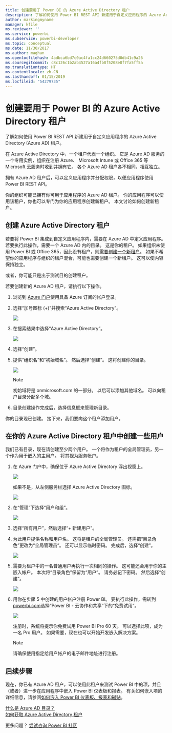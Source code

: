 ```yaml
---
title: 创建要用于 Power BI 的 Azure Active Directory 租户
description: 了解如何使用 Power BI REST API 新建用于自定义应用程序的 Azure Active Directory (Azure AD) 租户。
author: markingmyname
manager: kfile
ms.reviewer: ''
ms.service: powerbi
ms.subservice: powerbi-developer
ms.topic: conceptual
ms.date: 11/30/2017
ms.author: maghan
ms.openlocfilehash: 4adbca6bd7c0ac4fa1cc24d660275d0db41c9a26
ms.sourcegitcommit: c8c126c1b2ab4527a16a4fb8f5208e0f7fa5ff5a
ms.translationtype: HT
ms.contentlocale: zh-CN
ms.lasthandoff: 01/15/2019
ms.locfileid: "54279735"
---
```

# <a name="create-an-azure-active-directory-tenant-to-use-with-power-bi"></a>创建要用于 Power BI 的 Azure Active Directory 租户
了解如何使用 Power BI REST API 新建用于自定义应用程序的 Azure Active Directory (Azure AD) 租户。

在 Azure Active Directory 中，一个租户代表一个组织。 它是 Azure AD 服务的一个专用实例，组织在注册 Azure、 Microsoft Intune 或 Office 365 等 Microsoft 云服务时收到并拥有它。 各个 Azure AD 租户各不相同，相互独立。

拥有 Azure AD 租户后，可以定义应用程序并分配权限，以便应用程序使用 Power BI REST API。

你的组织可能已拥有你可用于应用程序的 Azure AD 租户。 你的应用程序可以使用该租户，你也可以专门为你的应用程序创建新租户。 本文讨论如何创建新租户。

## <a name="create-an-azure-active-directory-tenant"></a>创建 Azure Active Directory 租户
若要将 Power BI 集成到自定义应用程序内，需要在 Azure AD 中定义应用程序。 若要执行此操作，需要一个 Azure AD 内的目录。 这是你的租户。 如果组织未使用 Power BI 或 Office 365，因此没有租户，则[需要创建一个新租户](https://docs.microsoft.com/azure/active-directory/develop/active-directory-howto-tenant)。 如果不希望你的应用程序与组织的租户混合，可能也需要创建一个新租户。 这可以使内容保持独立。

或者，你可能只是出于测试目的创建租户。

若要创建新的 Azure AD 租户，请执行以下操作。

1. 浏览到 [Azure 门户](https://portal.azure.com)使用具备 Azure 订阅的帐户登录。
2. 选择“加号图标 (+)”并搜索“Azure Active Directory”。
   
    ![](media/create-an-azure-active-directory-tenant/new-directory.png)
3. 在搜索结果中选择“Azure Active Directory”。
   
    ![](media/create-an-azure-active-directory-tenant/new-directory2.png)
4. 选择“创建”。
5. 提供“组织名”和“初始域名”。 然后选择“创建”。 这将创建你的目录。
   
    ![](media/create-an-azure-active-directory-tenant/organization-and-domain.png)
   
   > [!NOTE]
   > 初始域将是 onmicrosoft.com 的一部分。 以后可以添加其他域名。 可以向租户目录分配多个域。
   > 
   > 
6. 目录创建操作完成后，选择信息框来管理新目录。

你的目录现已创建。 接下来，我们要向这个租户添加用户。

## <a name="create-some-users-in-your-azure-active-directory-tenant"></a>在你的 Azure Active Directory 租户中创建一些用户
我们已有目录，现在请创建至少两个用户。 一个将作为租户的全局管理员，另一个作为用于嵌入的主用户。 将其视为服务帐户。

1. 在 Azure 门户中，确保位于 Azure Active Directory 浮出视窗上。
   
    ![](media/create-an-azure-active-directory-tenant/aad-flyout.png)
   
    如果不是，从左侧服务栏选择 Azure Active Directory 图标。
   
    ![](media/create-an-azure-active-directory-tenant/aad-service.png)
2. 在“管理”下选择“用户和组”。
   
    ![](media/create-an-azure-active-directory-tenant/users-and-groups.png)
3. 选择“所有用户”，然后选择“+ 新建用户”。
4. 为此用户提供名称和用户名。 这将是租户的全局管理员。 还需把“目录角色”更改为“全局管理员”。 还可以显示临时密码。 完成后，选择“创建”。
   
    ![](media/create-an-azure-active-directory-tenant/global-admin.png)
5. 需要为租户中的一名普通用户再执行一次相同的操作。 这可能还会用于你的主嵌入帐户。 本次将“目录角色”保留为“用户”。 请务必记下密码。 然后选择“创建”。
   
    ![](media/create-an-azure-active-directory-tenant/pbiembed-user.png)
6. 用你在步骤 5 中创建的用户帐户注册 Power BI。 要执行此操作，需转到 [powerbi.com](https://powerbi.microsoft.com/get-started/)选择“Power BI - 云协作和共享”下的“免费试用”。
   
    ![](media/create-an-azure-active-directory-tenant/try-powerbi-free.png)
   
    注册时，系统将提示你免费试用 Power BI Pro 60 天。 可以选择此项，成为一名 Pro 用户。 如果需要，现在也可以开始开发嵌入解决方案。
   
   > [!NOTE]
   > 请确保使用指定给用户帐户的电子邮件地址进行注册。
   > 
   > 

## <a name="next-steps"></a>后续步骤
现在，你已有 Azure AD 租户，可以使用此租户来测试 Power BI 中的项，并且（或者）进一步在应用程序中嵌入 Power BI 仪表板和报表。 有关如何嵌入项的详细信息，请参阅[如何嵌入 Power BI 仪表板、报表和磁贴](embedding-content.md)。

[什么是 Azure AD 目录？](https://docs.microsoft.com/azure/active-directory/active-directory-whatis)  
[如何获取 Azure Active Directory 租户](https://docs.microsoft.com/azure/active-directory/develop/active-directory-howto-tenant)  

更多问题？ [尝试咨询 Power BI 社区](http://community.powerbi.com/)

